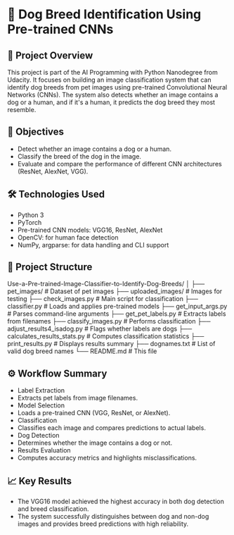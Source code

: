 # 🐶 Dog Breed Identification Using Pre-trained CNNs
## 🧠 Project Overview
This project is part of the AI Programming with Python Nanodegree from Udacity. It focuses on building an image classification system that can identify dog breeds from pet images using pre-trained Convolutional Neural Networks (CNNs). The system also detects whether an image contains a dog or a human, and if it's a human, it predicts the dog breed they most resemble.

## 🎯 Objectives
- Detect whether an image contains a dog or a human.
- Classify the breed of the dog in the image.
- Evaluate and compare the performance of different CNN architectures (ResNet, AlexNet, VGG).
  
## 🛠️ Technologies Used
- Python 3
- PyTorch
- Pre-trained CNN models: VGG16, ResNet, AlexNet
- OpenCV: for human face detection
- NumPy, argparse: for data handling and CLI support
  
## 📁 Project Structure
Use-a-Pre-trained-Image-Classifier-to-Identify-Dog-Breeds/
│
├── pet_images/                      # Dataset of pet images
├── uploaded_images/                 # Images for testing
├── check_images.py                  # Main script for classification
├── classifier.py                    # Loads and applies pre-trained models
├── get_input_args.py                # Parses command-line arguments
├── get_pet_labels.py                # Extracts labels from filenames
├── classify_images.py               # Performs classification
├── adjust_results4_isadog.py        # Flags whether labels are dogs
├── calculates_results_stats.py      # Computes classification statistics
├── print_results.py                 # Displays results summary
├── dognames.txt                     # List of valid dog breed names
└── README.md                        # This file

## ⚙️ Workflow Summary
- Label Extraction
- Extracts pet labels from image filenames.
- Model Selection
- Loads a pre-trained CNN (VGG, ResNet, or AlexNet).
- Classification
- Classifies each image and compares predictions to actual labels.
- Dog Detection
- Determines whether the image contains a dog or not.
- Results Evaluation
- Computes accuracy metrics and highlights misclassifications.
  
## 📈 Key Results
- The VGG16 model achieved the highest accuracy in both dog detection and breed classification.
- The system successfully distinguishes between dog and non-dog images and provides breed predictions with high reliability.


